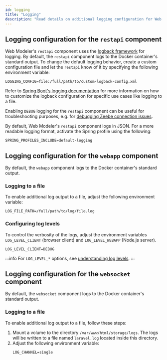 ```yaml
---
id: logging
title: "Logging"
description: "Read details on additional logging configuration for Web Modeler."
---
```


## Logging configuration for the `restapi` component

Web Modeler's `restapi` component uses the [logback framework](https://logback.qos.ch/) for logging. By default, the
`restapi` component logs to the Docker container's standard output. To change the default logging behavior, create a
custom configuration file and let the `restapi` know of it by specifying the following environment variable:

```properties
LOGGING_CONFIG=file:/full/path/to/custom-logback-config.xml
```

Refer to [Spring Boot's logging documentation](https://docs.spring.io/spring-boot/docs/current/reference/html/howto.html#howto.logging.logback)
for more information on how to customize the logback configuration for specific use cases like logging to a file.

Enabling `DEBUG` logging for the `restapi` component can be useful for troubleshooting purposes, e.g. for
[debugging Zeebe connection issues](../troubleshooting/troubleshoot-zeebe-connection.md#how-can-i-debug-log-grpc--zeebe-communication).

By default, Web Modeler's `restapi` component logs in JSON. For a more readable logging format, activate the Spring profile using the following:

```properties
SPRING_PROFILES_INCLUDE=default-logging
```

## Logging configuration for the `webapp` component

By default, the `webapp` component logs to the Docker container's standard output.

### Logging to a file

To enable additional log output to a file, adjust the following environment variable:

```properties
LOG_FILE_PATH=/full/path/to/log/file.log
```

### Configuring log levels

To control the verbosity of the logs, adjust the environment variables `LOG_LEVEL_CLIENT` (browser client) and `LOG_LEVEL_WEBAPP` (Node.js server).

```properties
LOG_LEVEL_CLIENT=DEBUG
```

:::info
For `LOG_LEVEL_*` options, see [understanding log levels](/self-managed/components-upgrade/monitoring/log-levels.md#understanding-log-levels).
:::

## Logging configuration for the `websocket` component

By default, the `websocket` component logs to the Docker container's standard output.

### Logging to a file

To enable additional log output to a file, follow these steps:

1. Mount a volume to the directory `/var/www/html/storage/logs`. The logs will be written to a file named `laravel.log` located inside this directory.
2. Adjust the following environment variable:
   ```properties
   LOG_CHANNEL=single
   ```

